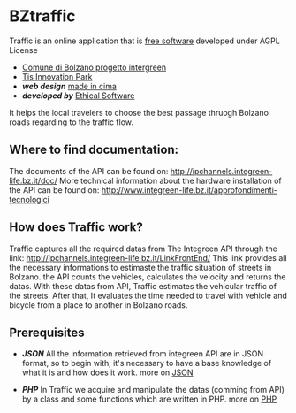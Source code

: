 # BZtraffic

Traffic is an online application that is [free software](http://www.gnu.org/philosophy/free-sw.html) developed under AGPL License
* [Comune di Bolzano progetto intergreen](http://www.integreen-life.bz.it/) 
* [Tis Innovation Park](http://www.tis.bz.it) 
* ***web design*** [made in cima](www.madeincima.it) 
* ***developed by*** [Ethical Software](http://www.ethicalsoftware.it)

It helps the local travelers to choose the best passage thruogh Bolzano roads regarding to the traffic flow.


## Where to find documentation:
The documents of the API can be found on: http://ipchannels.integreen-life.bz.it/doc/
More technical information about the hardware installation of the API can be found on: http://www.integreen-life.bz.it/approfondimenti-tecnologici

## How does Traffic work?
Traffic captures all the required datas from The Integreen API through the link: http://ipchannels.integreen-life.bz.it/LinkFrontEnd/
This link provides all the necessary informations to estimaste the traffic situation of streets in Bolzano. the API counts the vehicles, calculates the velocity and returns the datas.
With these datas from API, Traffic estimates the vehicular traffic of the streets.
After that, It evaluates the time needed to travel with vehicle and bicycle from a place to another in Bolzano roads.

## Prerequisites
* ***JSON***
All the information retrieved from integreen API are in JSON format, so to begin with, it's necessary to have a base knowledge of what it is and how does it work. 
 more on [JSON](http://www.json.org)

* ***PHP***
In Traffic we acquire and manipulate the datas (comming from API) by a class and some functions which are written in PHP.
more on [PHP](http://www.php.net)


